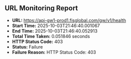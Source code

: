 ## URL Monitoring Report

- **URL:** https://api-gw1-prod1.fisglobal.com/gw/v1/health
- **Start Time:** 2025-10-03T21:46:40.001067
- **End Time:** 2025-10-03T21:46:40.052913
- **Total Time Taken:** 0.051846 seconds
- **HTTP Status Code:** 403
- **Status:** Failure
- **Failure Reason:** HTTP Status Code: 403
